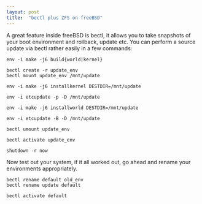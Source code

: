 ```yaml
---
layout: post
title:  "bectl plus ZFS on freeBSD"
---
```


A great feature inside freeBSD is bectl, it allows you to take snapshots of your boot environment and rollback, update etc. You can perform a source update via bectl rather easily in a few commands:

```
env -i make -j6 build{world|kernel}

bectl create -r update_env
bectl mount update_env /mnt/update

env -i make -j6 installkernel DESTDIR=/mnt/update

env -i etcupdate -p -D /mnt/update

env -i make -j6 installworld DESTDIR=/mnt/update

env -i etcupdate -B -D /mnt/update

bectl umount update_env

bectl activate update_env

shutdown -r now
```
Now test out your system, if it all worked out, go ahead and rename your environments appropriately.
```
bectl rename default old_env
bectl rename update default

bectl activate default
```